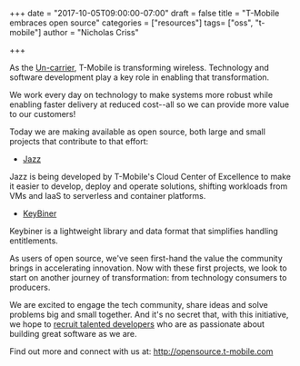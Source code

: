 +++
date = "2017-10-05T09:00:00-07:00"
draft = false
title = "T-Mobile embraces open source"
categories = ["resources"]
tags= ["oss", "t-mobile"]
author = "Nicholas Criss"

+++

As the [Un-carrier](https://newsroom.t-mobile.com/news-and-blogs/categories/un-carrier/), T-Mobile is transforming wireless. Technology and software development play a key role in enabling that transformation.

We work every day on technology to make systems more robust while enabling faster delivery at reduced cost--all so we can provide more value to our customers!

Today we are making available as open source, both large and small projects that contribute to that effort:

* [Jazz](https://github.com/tmobile/jazz-core)

Jazz is being developed by T-Mobile's Cloud Center of Excellence to make it easier to develop, deploy and operate solutions, shifting workloads from VMs and IaaS to serverless and container platforms.

* [KeyBiner](https://github.com/tmobile/keybiner)

Keybiner is a lightweight library and data format that simplifies handling entitlements.

As users of open source, we've seen first-hand the value the community brings in accelerating innovation. Now with these first projects, we look to start on another journey of transformation: from technology consumers to producers.

We are excited to engage the tech community, share ideas and solve problems big and small together. And it's no secret that, with this initiative, we hope to [recruit talented developers](https://tmobile.careers/) who are as passionate about building great software as we are.

Find out more and connect with us at: http://opensource.t-mobile.com